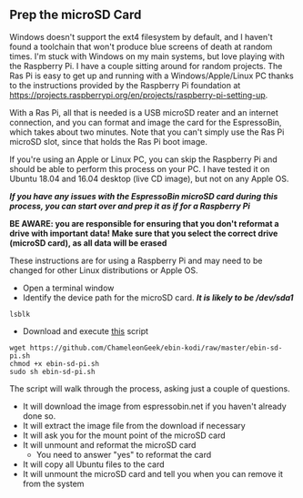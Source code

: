 ## Prep the microSD Card
Windows doesn't support the ext4 filesystem by default, and I haven't found a toolchain that won't produce blue screens of death at random times.  I'm stuck with Windows on my main systems, but love playing with the Raspberry Pi.  I have a couple sitting around for random projects.  The Ras Pi is easy to get up and running with a Windows/Apple/Linux PC thanks to the instructions provided by the Raspberry Pi foundation at https://projects.raspberrypi.org/en/projects/raspberry-pi-setting-up.

With a Ras Pi, all that is needed is a USB microSD reater and an internet connection, and you can format and image the card for the EspressoBin, which takes about two minutes.  Note that you can't simply use the Ras Pi microSD slot, since that holds the Ras Pi boot image.

If you're using an Apple or Linux PC, you can skip the Raspberry Pi and should be able to perform this process on your PC.  I have tested it on Ubuntu 18.04 and 16.04 desktop (live CD image), but not on any Apple OS.

**_If you have any issues with the EspressoBin microSD card during this process, you can start over and prep it as if for a Raspberry Pi_**

**BE AWARE: you are responsible for ensuring that you don't reformat a drive with important data!  Make sure that you select the correct drive (microSD card), as all data will be erased**

These instructions are for using a Raspberry Pi and may need to be changed for other Linux distributions or Apple OS.
- Open a terminal window
- Identify the device path for the microSD card. **_It is likely to be /dev/sda1_**
```
lsblk
```
  - Download and execute [this](ebin-sd-pi.sh) script 
```
wget https://github.com/ChameleonGeek/ebin-kodi/raw/master/ebin-sd-pi.sh
chmod +x ebin-sd-pi.sh
sudo sh ebin-sd-pi.sh
```
The script will walk through the process, asking just a couple of questions.
  - It will download the image from espressobin.net if you haven't already done so.
  - It will extract the image file from the download if necessary
  - It will ask you for the mount point of the microSD card
  - It will unmount and reformat the microSD card
    - You need to answer "yes" to reformat the card
  - It will copy all Ubuntu files to the card
  - It will unmount the microSD card and tell you when you can remove it from the system
